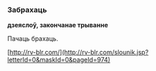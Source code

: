 ### Забрахаць
**дзеяслоў, закончанае трыванне**

Пачаць брахаць.

<a rel="author">[http://rv-blr.com/](http://rv-blr.com/slounik.jsp?letterId=0&maskId=0&pageId=974)</a>

